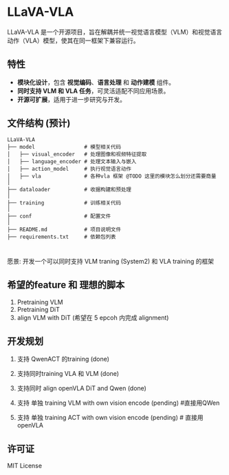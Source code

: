 # LLaVA-VLA

LLaVA-VLA 是一个开源项目，旨在解耦并统一视觉语言模型（VLM）和视觉语言动作（VLA）模型，使其在同一框架下兼容运行。

## 特性

- **模块化设计**，包含 **视觉编码**、**语言处理** 和 **动作建模** 组件。
- **同时支持 VLM 和 VLA 任务**，可灵活适配不同应用场景。
- **开源可扩展**，适用于进一步研究与开发。

## 文件结构 (预计)

```
LLaVA-VLA
├── model                # 模型相关代码
│   ├── visual_encoder   # 处理图像和视频特征提取
│   ├── language_encoder # 处理文本输入与嵌入
│   ├── action_model     # 执行视觉语言动作
│   ├── vla              # 各种vla 框架 @TODO 这里的模块怎么划分还需要商量
│
├── dataloader           # 收据构建和预处理
│
├── training             # 训练相关代码
│
├── conf                 # 配置文件
│
├── README.md            # 项目说明文件
├── requirements.txt     # 依赖包列表
```

#
愿景: 开发一个可以同时支持 VLM traning (System2) 和 VLA training 的框架

## 希望的feature 和 理想的脚本
1. Pretraining VLM
2. Pretraining DiT
3. align VLM with DiT (希望在 5 epcoh 内完成 alignment)


## 开发规划
1. 支持 QwenACT 的training (done)
2. 支持同时training VLA 和 VLM (done)
3. 支持同时 align openVLA DiT and Qwen (done) 

4. 支持 单独 training VLM with own vision encode (pending) #直接用QWen
5. 支持 单独 training ACT with own vision encode (pending) # 直接用openVLA


## 许可证

MIT License

